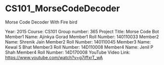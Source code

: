 # CS101_MorseCodeDecoder
Morse Code Decoder With Fire bird

Year: 2015
Course: CS101
Group number: 365
Project Title: Morse Code Bot
Member1 Name: Ajinkya Gorad
Member1 Roll Number: 140110033
Member2 Name: Shrenik Jain
Member2 Roll Number: 140110045
Member3 Name: Kewal S Bhat
Member3 Roll Number: 14D110008
Member4 Name: Jenil P Shah
Member4 Roll Number: 14D170008
YouTube Video Link: https://www.youtube.com/watch?v=g7iffxrT_wA
